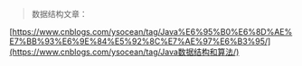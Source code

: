 



> 数据结构文章：

[https://www.cnblogs.com/ysocean/tag/Java%E6%95%B0%E6%8D%AE%E7%BB%93%E6%9E%84%E5%92%8C%E7%AE%97%E6%B3%95/](https://www.cnblogs.com/ysocean/tag/Java数据结构和算法/)